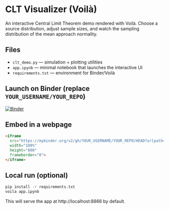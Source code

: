# CLT Visualizer (Voilà)

An interactive Central Limit Theorem demo rendered with Voilà.
Choose a source distribution, adjust sample sizes, and watch the sampling distribution of the mean approach normality.

## Files
- `clt_demo.py` — simulation + plotting utilities
- `app.ipynb` — minimal notebook that launches the interactive UI
- `requirements.txt` — environment for Binder/Voilà

## Launch on Binder (replace `YOUR_USERNAME/YOUR_REPO`)
[![Binder](https://mybinder.org/badge_logo.svg)](https://mybinder.org/v2/gh/YOUR_USERNAME/YOUR_REPO/HEAD?urlpath=voila/render/app.ipynb)

## Embed in a webpage
```html
<iframe
  src="https://mybinder.org/v2/gh/YOUR_USERNAME/YOUR_REPO/HEAD?urlpath=voila/render/app.ipynb"
  width="100%"
  height="800"
  frameborder="0">
</iframe>
```

## Local run (optional)
```bash
pip install -r requirements.txt
voila app.ipynb
```
This will serve the app at http://localhost:8866 by default.
